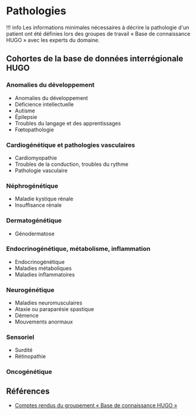 # Pathologies

!!! info
Les informations minimales nécessaires à décrire la pathologie d'un patient ont été définies lors des groupes de travail « Base de connaissance HUGO » avec les experts du domaine.

## Cohortes de la base de données interrégionale HUGO

### Anomalies du développement

- Anomalies du développement
- Déficience intellectuelle
- Autisme
- Épilepsie
- Troubles du langage et des apprentissages
- Fœtopathologie

### Cardiogénétique et pathologies vasculaires

- Cardiomyopathie
- Troubles de la conduction, troubles du rythme
- Pathologie vasculaire

### Néphrogénétique

- Maladie kystique rénale
- Insuffisance rénale

### Dermatogénétique

- Génodermatose

### Endocrinogénétique, métabolisme, inflammation

- Endocrinogénétique
- Maladies métaboliques
- Maladies inflammatoires

### Neurogénétique

- Maladies neuromusculaires
- Ataxie ou paraparésie spastique
- Démence
- Mouvements anormaux

### Sensoriel

- Surdité
- Rétinopathie

### Oncogénétique

## Références

- [Comptes rendus du groupement « Base de connaissance HUGO »](https://private.diagho.com/documentation_projet/archive/2021-archives/Specifications/SpecDetaillees/BDDHugo/)
